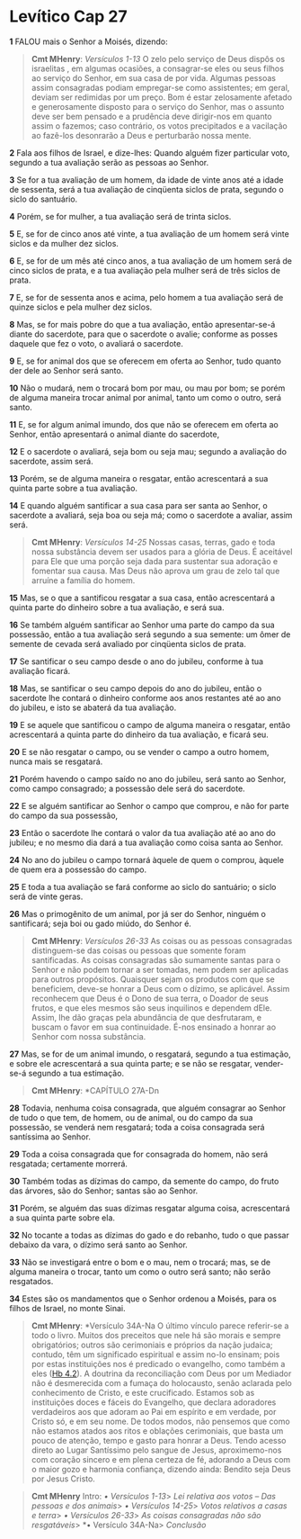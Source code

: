 # Levítico Cap 27

**1** 	FALOU mais o Senhor a Moisés, dizendo:

> **Cmt MHenry**: *Versículos 1-13* O zelo pelo serviço de Deus dispôs os israelitas , em algumas ocasiões, a consagrar-se eles ou seus filhos ao serviço do Senhor, em sua casa de por vida. Algumas pessoas assim consagradas podiam empregar-se como assistentes; em geral, deviam ser redimidas por um preço. Bom é estar zelosamente afetado e generosamente disposto para o serviço do Senhor, mas o assunto deve ser bem pensado e a prudência deve dirigir-nos em quanto assim o fazemos; caso contrário, os votos precipitados e a vacilação ao fazê-los desonrarão a Deus e perturbarão nossa mente.

**2** 	Fala aos filhos de Israel, e dize-lhes: Quando alguém fizer particular voto, segundo a tua avaliação serão as pessoas ao Senhor.

**3** 	Se for a tua avaliação de um homem, da idade de vinte anos até a idade de sessenta, será a tua avaliação de cinqüenta siclos de prata, segundo o siclo do santuário.

**4** 	Porém, se for mulher, a tua avaliação será de trinta siclos.

**5** 	E, se for de cinco anos até vinte, a tua avaliação de um homem será vinte siclos e da mulher dez siclos.

**6** 	E, se for de um mês até cinco anos, a tua avaliação de um homem será de cinco siclos de prata, e a tua avaliação pela mulher será de três siclos de prata.

**7** 	E, se for de sessenta anos e acima, pelo homem a tua avaliação será de quinze siclos e pela mulher dez siclos.

**8** 	Mas, se for mais pobre do que a tua avaliação, então apresentar-se-á diante do sacerdote, para que o sacerdote o avalie; conforme as posses daquele que fez o voto, o avaliará o sacerdote.

**9** 	E, se for animal dos que se oferecem em oferta ao Senhor, tudo quanto der dele ao Senhor será santo.

**10** 	Não o mudará, nem o trocará bom por mau, ou mau por bom; se porém de alguma maneira trocar animal por animal, tanto um como o outro, será santo.

**11** 	E, se for algum animal imundo, dos que não se oferecem em oferta ao Senhor, então apresentará o animal diante do sacerdote,

**12** 	E o sacerdote o avaliará, seja bom ou seja mau; segundo a avaliação do sacerdote, assim será.

**13** 	Porém, se de alguma maneira o resgatar, então acrescentará a sua quinta parte sobre a tua avaliação.

**14** 	E quando alguém santificar a sua casa para ser santa ao Senhor, o sacerdote a avaliará, seja boa ou seja má; como o sacerdote a avaliar, assim será.

> **Cmt MHenry**: *Versículos 14-25* Nossas casas, terras, gado e toda nossa substância devem ser usados para a glória de Deus. É aceitável para Ele que uma porção seja dada para sustentar sua adoração e fomentar sua causa. Mas Deus não aprova um grau de zelo tal que arruíne a família do homem.

**15** 	Mas, se o que a santificou resgatar a sua casa, então acrescentará a quinta parte do dinheiro sobre a tua avaliação, e será sua.

**16** 	Se também alguém santificar ao Senhor uma parte do campo da sua possessão, então a tua avaliação será segundo a sua semente: um ômer de semente de cevada será avaliado por cinqüenta siclos de prata.

**17** 	Se santificar o seu campo desde o ano do jubileu, conforme à tua avaliação ficará.

**18** 	Mas, se santificar o seu campo depois do ano do jubileu, então o sacerdote lhe contará o dinheiro conforme aos anos restantes até ao ano do jubileu, e isto se abaterá da tua avaliação.

**19** 	E se aquele que santificou o campo de alguma maneira o resgatar, então acrescentará a quinta parte do dinheiro da tua avaliação, e ficará seu.

**20** 	E se não resgatar o campo, ou se vender o campo a outro homem, nunca mais se resgatará.

**21** 	Porém havendo o campo saído no ano do jubileu, será santo ao Senhor, como campo consagrado; a possessão dele será do sacerdote.

**22** 	E se alguém santificar ao Senhor o campo que comprou, e não for parte do campo da sua possessão,

**23** 	Então o sacerdote lhe contará o valor da tua avaliação até ao ano do jubileu; e no mesmo dia dará a tua avaliação como coisa santa ao Senhor.

**24** 	No ano do jubileu o campo tornará àquele de quem o comprou, àquele de quem era a possessão do campo.

**25** 	E toda a tua avaliação se fará conforme ao siclo do santuário; o siclo será de vinte geras.

**26** 	Mas o primogênito de um animal, por já ser do Senhor, ninguém o santificará; seja boi ou gado miúdo, do Senhor é.

> **Cmt MHenry**: *Versículos 26-33* As coisas ou as pessoas consagradas distinguem-se das coisas ou pessoas que somente foram santificadas. As coisas consagradas são sumamente santas para o Senhor e não podem tornar a ser tomadas, nem podem ser aplicadas para outros propósitos. Quaisquer sejam os produtos com que se beneficiem, deve-se honrar a Deus com o dízimo, se aplicável. Assim reconhecem que Deus é o Dono de sua terra, o Doador de seus frutos, e que eles mesmos são seus inquilinos e dependem dEle. Assim, lhe dão graças pela abundância de que desfrutaram, e buscam o favor em sua continuidade. É-nos ensinado a honrar ao Senhor com nossa substância.

**27** 	Mas, se for de um animal imundo, o resgatará, segundo a tua estimação, e sobre ele acrescentará a sua quinta parte; e se não se resgatar, vender-se-á segundo a tua estimação.

> **Cmt MHenry**: *CAPÍTULO 27A-Dn

**28** 	Todavia, nenhuma coisa consagrada, que alguém consagrar ao Senhor de tudo o que tem, de homem, ou de animal, ou do campo da sua possessão, se venderá nem resgatará; toda a coisa consagrada será santíssima ao Senhor.

**29** 	Toda a coisa consagrada que for consagrada do homem, não será resgatada; certamente morrerá.

**30** 	Também todas as dízimas do campo, da semente do campo, do fruto das árvores, são do Senhor; santas são ao Senhor.

**31** 	Porém, se alguém das suas dízimas resgatar alguma coisa, acrescentará a sua quinta parte sobre ela.

**32** 	No tocante a todas as dízimas do gado e do rebanho, tudo o que passar debaixo da vara, o dízimo será santo ao Senhor.

**33** 	Não se investigará entre o bom e o mau, nem o trocará; mas, se de alguma maneira o trocar, tanto um como o outro será santo; não serão resgatados.

**34** 	Estes são os mandamentos que o Senhor ordenou a Moisés, para os filhos de Israel, no monte Sinai.

> **Cmt MHenry**: *Versículo 34A-Na O último vínculo parece referir-se a todo o livro. Muitos dos preceitos que nele há são morais e sempre obrigatórios; outros são cerimoniais e próprios da nação judaica; contudo, têm um significado espiritual e assim no-lo ensinam; pois por estas instituições nos é predicado o evangelho, como também a eles ([Hb 4.2](../58N-Hb/04.md#2)). A doutrina da reconciliação com Deus por um Mediador não é desmerecida com a fumaça do holocausto, senão aclarada pelo conhecimento de Cristo, e este crucificado. Estamos sob as instituições doces e fáceis do Evangelho, que declara adoradores verdadeiros aos que adoram ao Pai em espírito e em verdade, por Cristo só, e em seu nome. De todos modos, não pensemos que como não estamos atados aos ritos e oblações cerimoniais, que basta um pouco de atenção, tempo e gasto para honrar a Deus. Tendo acesso direto ao Lugar Santíssimo pelo sangue de Jesus, aproximemo-nos com coração sincero e em plena certeza de fé, adorando a Deus com o maior gozo e harmonia confiança, dizendo ainda: Bendito seja Deus por Jesus Cristo.


> **Cmt MHenry** Intro: *• Versículos 1-13*> *Lei relativa aos votos – Das pessoas e dos animais*> *• Versículos 14-25*> *Votos relativos a casas e terra*> *• Versículos 26-33*> *As coisas consagradas não são resgatáveis*> *• Versículo 34A-Na> *Conclusão*